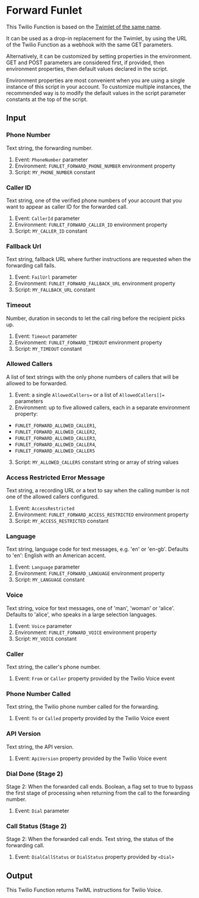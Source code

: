 # Forward Funlet

This Twilio Function is based on the [Twimlet of the same name][twimlet].

[twimlet]: https://www.twilio.com/labs/twimlets/forward

It can be used as a drop-in replacement for the Twimlet, by using the URL
of the Twilio Function as a webhook with the same GET parameters.

Alternatively, it can be customized by setting properties in the
environment. GET and POST parameters are considered first, if provided,
then environment properties, then default values declared in the script.

Environment properties are most convenient when you are using a single
instance of this script in your account. To customize multiple instances,
the recommended way is to modify the default values in the script parameter
constants at the top of the script.

## Input

### Phone Number

Text string, the forwarding number.

1. Event: `PhoneNumber` parameter
2. Environment: `FUNLET_FORWARD_PHONE_NUMBER` environment property
3. Script: `MY_PHONE_NUMBER` constant

### Caller ID

Text string, one of the verified phone numbers of your account
that you want to appear as caller ID for the forwarded call.

1. Event: `CallerId` parameter
2. Environment: `FUNLET_FORWARD_CALLER_ID` environment property
3. Script: `MY_CALLER_ID` constant

### Fallback Url

Text string, fallback URL where further instructions are requested
when the forwarding call fails.

1. Event: `FailUrl` parameter
2. Environment: `FUNLET_FORWARD_FALLBACK_URL` environment property
3. Script: `MY_FALLBACK_URL` constant

### Timeout

Number, duration in seconds to let the call ring before the recipient picks up.

1. Event: `Timeout` parameter
2. Environment: `FUNLET_FORWARD_TIMEOUT` environment property
3. Script: `MY_TIMEOUT` constant

### Allowed Callers

A list of text strings with the only phone numbers of callers that will be
allowed to be forwarded.

1. Event: a single `AllowedCallers=` or a list of `AllowedCallers[]=` parameters
2. Environment: up to five allowed callers,
  each in a separate environment property:
  - `FUNLET_FORWARD_ALLOWED_CALLER1`,
  - `FUNLET_FORWARD_ALLOWED_CALLER2`,
  - `FUNLET_FORWARD_ALLOWED_CALLER3`,
  - `FUNLET_FORWARD_ALLOWED_CALLER4`,
  - `FUNLET_FORWARD_ALLOWED_CALLER5`
3. Script: `MY_ALLOWED_CALLERS` constant string or array of string values

### Access Restricted Error Message

Text string, a recording URL or a text to say when the calling number
is not one of the allowed callers configured.

1. Event: `AccessRestricted`
2. Environment: `FUNLET_FORWARD_ACCESS_RESTRICTED` environment property
3. Script: `MY_ACCESS_RESTRICTED` constant

### Language

Text string, language code for text messages, e.g. 'en' or 'en-gb'.
Defaults to 'en': English with an American accent.

1. Event: `Language` parameter
2. Environment: `FUNLET_FORWARD_LANGUAGE` environment property
3. Script: `MY_LANGUAGE` constant

### Voice

Text string, voice for text messages, one of 'man', 'woman' or 'alice'.
Defaults to 'alice', who speaks in a large selection languages.

1. Event: `Voice` parameter
2. Environment: `FUNLET_FORWARD_VOICE` environment property
3. Script: `MY_VOICE` constant

### Caller

Text string, the caller's phone number.

1. Event: `From` or `Caller` property provided by the Twilio Voice event

### Phone Number Called

Text string, the Twilio phone number called for the forwarding.

1. Event: `To` or `Called` property provided by the Twilio Voice event

### API Version

Text string, the API version.

1. Event: `ApiVersion` property provided by the Twilio Voice event

### Dial Done (Stage 2)

Stage 2: When the forwarded call ends.
Boolean, a flag set to true to bypass the first stage of processing
when returning from the call to the forwarding number.

1. Event: `Dial` parameter

### Call Status (Stage 2)

Stage 2: When the forwarded call ends.
Text string, the status of the forwarding call.

1. Event: `DialCallStatus` or `DialStatus` property provided by `<Dial>`

## Output

This Twilio Function returns TwiML instructions for Twilio Voice.
